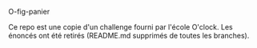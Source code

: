 O-fig-panier

Ce repo est une copie d'un challenge fourni par l'école O'clock. Les énoncés ont été retirés (README.md supprimés de toutes les branches).
